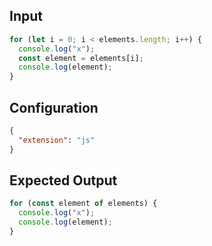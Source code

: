 
## Input
```javascript input
for (let i = 0; i < elements.length; i++) {
  console.log("x");
  const element = elements[i];
  console.log(element);
}
```

## Configuration
```json configuration
{
  "extension": "js"
}
```

## Expected Output
```javascript expected output
for (const element of elements) {
  console.log("x");
  console.log(element);
}
```
